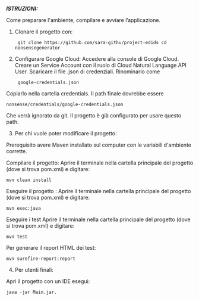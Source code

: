***ISTRUZIONI:***

Come preparare l'ambiente, compilare e avviare l’applicazione.

1. Clonare il progetto con: 

		git clone https://github.com/sara-githu/project-edids cd nonsensegenerator 

2. Configurare Google Cloud:
Accedere alla console di Google Cloud.
Creare un Service Account con il ruolo di Cloud Natural Language API User.
Scaricare il file .json di credenziali.
Rinominarlo come 

		google-credentials.json 
Copiarlo nella cartella credentials. 
Il path finale dovrebbe essere

	nonsense/credentials/google-credentials.json 
Che verrà ignorato da git.
Il progetto è già configurato per usare questo path.


3. Per chi vuole poter modificare il progetto:

Prerequisito avere Maven installato sul computer con le variabili d'ambiente corrette.

Compilare il progetto: 
Aprire il terminale nella cartella principale del progetto (dove si trova pom.xml) e digitare: 

	mvn clean install

Eseguire il progetto : 
Aprire il terminale nella cartella principale del progetto (dove si trova pom.xml) e digitare: 

	mvn exec:java


Eseguire i test
Aprire il terminale nella cartella principale del progetto (dove si trova pom.xml) e digitare: 

	mvn test

Per generare il report HTML dei test: 

	mvn surefire-report:report


4. Per utenti finali: 

 Apri il progetto con un IDE 
 esegui:

	java -jar Main.jar. 




